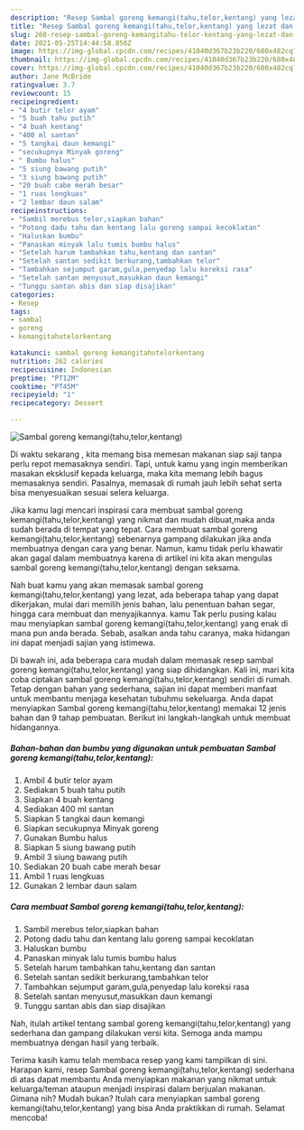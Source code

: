 ```yaml
---
description: "Resep Sambal goreng kemangi(tahu,telor,kentang) yang lezat dan Mudah Dibuat"
title: "Resep Sambal goreng kemangi(tahu,telor,kentang) yang lezat dan Mudah Dibuat"
slug: 260-resep-sambal-goreng-kemangitahu-telor-kentang-yang-lezat-dan-mudah-dibuat
date: 2021-05-25T14:44:58.856Z
image: https://img-global.cpcdn.com/recipes/41040d367b23b220/680x482cq70/sambal-goreng-kemangitahutelorkentang-foto-resep-utama.jpg
thumbnail: https://img-global.cpcdn.com/recipes/41040d367b23b220/680x482cq70/sambal-goreng-kemangitahutelorkentang-foto-resep-utama.jpg
cover: https://img-global.cpcdn.com/recipes/41040d367b23b220/680x482cq70/sambal-goreng-kemangitahutelorkentang-foto-resep-utama.jpg
author: Jane McBride
ratingvalue: 3.7
reviewcount: 15
recipeingredient:
- "4 butir telor ayam"
- "5 buah tahu putih"
- "4 buah kentang"
- "400 ml santan"
- "5 tangkai daun kemangi"
- "secukupnya Minyak goreng"
- " Bumbu halus"
- "5 siung bawang putih"
- "3 siung bawang putih"
- "20 buah cabe merah besar"
- "1 ruas lengkuas"
- "2 lembar daun salam"
recipeinstructions:
- "Sambil merebus telor,siapkan bahan"
- "Potong dadu tahu dan kentang lalu goreng sampai kecoklatan"
- "Haluskan bumbu"
- "Panaskan minyak lalu tumis bumbu halus"
- "Setelah harum tambahkan tahu,kentang dan santan"
- "Setelah santan sedikit berkurang,tambahkan telor"
- "Tambahkan sejumput garam,gula,penyedap lalu koreksi rasa"
- "Setelah santan menyusut,masukkan daun kemangi"
- "Tunggu santan abis dan siap disajikan"
categories:
- Resep
tags:
- sambal
- goreng
- kemangitahutelorkentang

katakunci: sambal goreng kemangitahutelorkentang 
nutrition: 262 calories
recipecuisine: Indonesian
preptime: "PT12M"
cooktime: "PT45M"
recipeyield: "1"
recipecategory: Dessert

---
```



![Sambal goreng kemangi(tahu,telor,kentang)](https://img-global.cpcdn.com/recipes/41040d367b23b220/680x482cq70/sambal-goreng-kemangitahutelorkentang-foto-resep-utama.jpg)

Di waktu  sekarang , kita memang bisa memesan makanan siap saji tanpa perlu repot memasaknya sendiri. Tapi, untuk kamu yang ingin memberikan masakan eksklusif kepada keluarga, maka kita memang lebih bagus memasaknya sendiri. Pasalnya, memasak di rumah jauh lebih sehat serta bisa menyesuaikan sesuai selera keluarga.

Jika kamu lagi mencari inspirasi cara membuat sambal goreng kemangi(tahu,telor,kentang) yang nikmat dan mudah dibuat,maka anda sudah berada di tempat yang tepat. Cara membuat sambal goreng kemangi(tahu,telor,kentang)  sebenarnya gampang dilakukan jika anda membuatnya dengan cara yang benar. Namun, kamu tidak perlu khawatir akan gagal dalam membuatnya 
karena di artikel ini kita akan mengulas sambal goreng kemangi(tahu,telor,kentang) dengan seksama.  



Nah buat kamu yang akan memasak sambal goreng kemangi(tahu,telor,kentang) yang lezat, ada beberapa tahap yang dapat dikerjakan, mulai dari memilih jenis bahan, lalu penentuan bahan segar, hingga cara membuat dan menyajikannya. kamu Tak perlu pusing kalau mau menyiapkan sambal goreng kemangi(tahu,telor,kentang) yang enak di mana pun anda berada. Sebab, asalkan anda  tahu caranya, maka hidangan ini dapat menjadi sajian yang istimewa.

Di bawah ini, ada beberapa cara mudah dalam memasak resep sambal goreng kemangi(tahu,telor,kentang) yang siap dihidangkan. Kali ini, mari kita coba ciptakan sambal goreng kemangi(tahu,telor,kentang) sendiri di rumah. Tetap dengan bahan yang sederhana, sajian ini dapat memberi manfaat untuk membantu menjaga kesehatan tubuhmu sekeluarga. Anda dapat menyiapkan Sambal goreng kemangi(tahu,telor,kentang) memakai 12 jenis bahan dan 9 tahap pembuatan. Berikut ini langkah-langkah untuk membuat hidangannya.

<!--inarticleads1-->

##### Bahan-bahan dan bumbu yang digunakan untuk pembuatan Sambal goreng kemangi(tahu,telor,kentang):

1. Ambil 4 butir telor ayam
1. Sediakan 5 buah tahu putih
1. Siapkan 4 buah kentang
1. Sediakan 400 ml santan
1. Siapkan 5 tangkai daun kemangi
1. Siapkan secukupnya Minyak goreng
1. Gunakan  Bumbu halus
1. Siapkan 5 siung bawang putih
1. Ambil 3 siung bawang putih
1. Sediakan 20 buah cabe merah besar
1. Ambil 1 ruas lengkuas
1. Gunakan 2 lembar daun salam




<!--inarticleads2-->

##### Cara membuat Sambal goreng kemangi(tahu,telor,kentang):

1. Sambil merebus telor,siapkan bahan
1. Potong dadu tahu dan kentang lalu goreng sampai kecoklatan
1. Haluskan bumbu
1. Panaskan minyak lalu tumis bumbu halus
1. Setelah harum tambahkan tahu,kentang dan santan
1. Setelah santan sedikit berkurang,tambahkan telor
1. Tambahkan sejumput garam,gula,penyedap lalu koreksi rasa
1. Setelah santan menyusut,masukkan daun kemangi
1. Tunggu santan abis dan siap disajikan




Nah, itulah artikel tentang  sambal goreng kemangi(tahu,telor,kentang)  yang sederhana dan gampang dilakukan versi kita. Semoga anda mampu membuatnya dengan hasil yang terbaik. 

Terima kasih kamu telah membaca resep yang kami tampilkan di sini. Harapan kami, resep  Sambal goreng kemangi(tahu,telor,kentang) sederhana di atas dapat membantu Anda menyiapkan makanan yang nikmat untuk keluarga/teman ataupun menjadi inspirasi dalam berjualan makanan. Gimana nih? Mudah bukan? Itulah cara menyiapkan sambal goreng kemangi(tahu,telor,kentang) yang bisa Anda praktikkan di rumah. Selamat mencoba!

